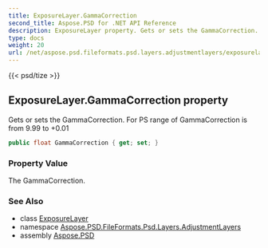 ```yaml
---
title: ExposureLayer.GammaCorrection
second_title: Aspose.PSD for .NET API Reference
description: ExposureLayer property. Gets or sets the GammaCorrection. For PS range of GammaCorrection is from 9.99 to 0.01
type: docs
weight: 20
url: /net/aspose.psd.fileformats.psd.layers.adjustmentlayers/exposurelayer/gammacorrection/
---
```

{{< psd/tize >}}
## ExposureLayer.GammaCorrection property

Gets or sets the GammaCorrection. For PS range of GammaCorrection is from 9.99 to +0.01

```csharp
public float GammaCorrection { get; set; }
```

### Property Value

The GammaCorrection.

### See Also

* class [ExposureLayer](../)
* namespace [Aspose.PSD.FileFormats.Psd.Layers.AdjustmentLayers](../../exposurelayer/)
* assembly [Aspose.PSD](../../../)


